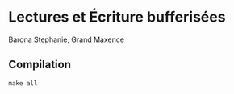 # Lectures et Écriture bufferisées
Barona Stephanie, Grand Maxence

## Compilation

```shell
make all
```
